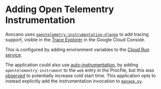# Adding Open Telementry Instrumentation

Avocano uses [`opentelemetry-instrumentation-django`](https://github.com/open-telemetry/opentelemetry-python-contrib/tree/main/instrumentation/opentelemetry-instrumentation-django) to add tracing support, visible in the [Trace Explorer](https://console.cloud.google.com/traces/list) in the Google Cloud Console. 

This is configured by adding environment variables to the [Cloud Run service](/provisioning/terraform/service.tf). 

The application could also use [auto-instrumentation](https://github.com/open-telemetry/opentelemetry-python/tree/main/docs/examples/django), by adding `opentelementry-instrument` to the `web` entry in the Procfile, but this was [observed](https://github.com/GoogleCloudPlatform/avocano/pull/307) to potentially increase cold start time. This application opts to instead explicitly add the instrumentation invocation to [`manage.py`](/server/manage.py). 